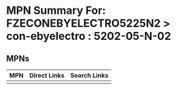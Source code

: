 



# MPN Summary For: FZECONEBYELECTRO5225N2 > con-ebyelectro : 5202-05-N-02

## MPNs
  

|MPN|Direct Links|Search Links|
| :--- | :--- | :--- |
||||
